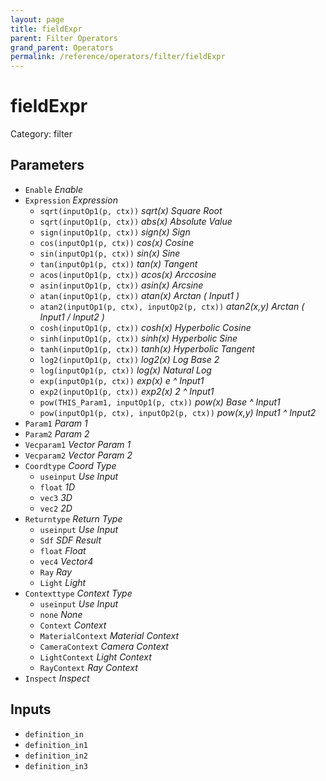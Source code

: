 ```yaml
---
layout: page
title: fieldExpr
parent: Filter Operators
grand_parent: Operators
permalink: /reference/operators/filter/fieldExpr
---
```


# fieldExpr

Category: filter



## Parameters

* `Enable` *Enable*
* `Expression` *Expression*
  * `sqrt(inputOp1(p, ctx))` *sqrt(x)         Square Root*
  * `sqrt(inputOp1(p, ctx))` *abs(x)         Absolute Value*
  * `sign(inputOp1(p, ctx))` *sign(x)         Sign*
  * `cos(inputOp1(p, ctx))` *cos(x)         Cosine*
  * `sin(inputOp1(p, ctx))` *sin(x)          Sine*
  * `tan(inputOp1(p, ctx))` *tan(x)         Tangent*
  * `acos(inputOp1(p, ctx))` *acos(x)       Arccosine*
  * `asin(inputOp1(p, ctx))` *asin(x)        Arcsine*
  * `atan(inputOp1(p, ctx))` *atan(x)        Arctan ( Input1 )*
  * `atan2(inputOp1(p, ctx), inputOp2(p, ctx))` *atan2(x,y)   Arctan ( Input1 / Input2 )*
  * `cosh(inputOp1(p, ctx))` *cosh(x)       Hyperbolic Cosine*
  * `sinh(inputOp1(p, ctx))` *sinh(x)        Hyperbolic Sine*
  * `tanh(inputOp1(p, ctx))` *tanh(x)        Hyperbolic Tangent*
  * `log2(inputOp1(p, ctx))` *log2(x)         Log Base 2*
  * `log(inputOp1(p, ctx))` *log(x)            Natural Log*
  * `exp(inputOp1(p, ctx))` *exp(x)          e ^ Input1*
  * `exp2(inputOp1(p, ctx))` *exp2(x)        2 ^ Input1*
  * `pow(THIS_Param1, inputOp1(p, ctx))` *pow(x)         Base ^ Input1*
  * `pow(inputOp1(p, ctx), inputOp2(p, ctx))` *pow(x,y)      Input1 ^ Input2*
* `Param1` *Param 1*
* `Param2` *Param 2*
* `Vecparam1` *Vector Param 1*
* `Vecparam2` *Vector Param 2*
* `Coordtype` *Coord Type*
  * `useinput` *Use Input*
  * `float` *1D*
  * `vec3` *3D*
  * `vec2` *2D*
* `Returntype` *Return Type*
  * `useinput` *Use Input*
  * `Sdf` *SDF Result*
  * `float` *Float*
  * `vec4` *Vector4*
  * `Ray` *Ray*
  * `Light` *Light*
* `Contexttype` *Context Type*
  * `useinput` *Use Input*
  * `none` *None*
  * `Context` *Context*
  * `MaterialContext` *Material Context*
  * `CameraContext` *Camera Context*
  * `LightContext` *Light Context*
  * `RayContext` *Ray Context*
* `Inspect` *Inspect*

## Inputs

* `definition_in`
* `definition_in1`
* `definition_in2`
* `definition_in3`
